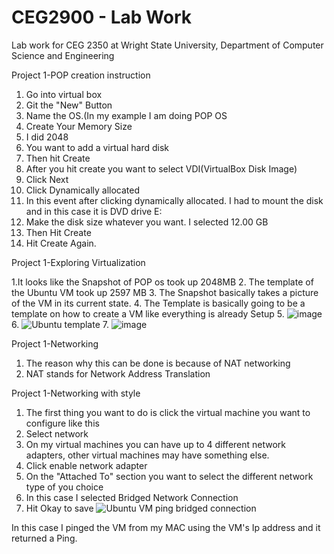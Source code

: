 # CEG2900 - Lab Work
Lab work for CEG 2350 at Wright State University, Department of Computer Science and Engineering





Project 1-POP creation instruction

1. Go into virtual box
2. Git the "New" Button
3. Name the OS.(In my example I am doing POP OS
4. Create Your Memory Size
5. I did 2048
6. You want to add a virtual hard disk
7. Then hit Create
8. After you hit create you want to select VDI(VirtualBox Disk Image)
9. Click Next
10. Click Dynamically allocated
11. In this event after clicking dynamically allocated. I had to mount the disk and in this case it is DVD drive E:
12. Make the disk size whatever you want. I selected 12.00 GB
13. Then Hit Create
14. Hit Create Again. 






 Project 1-Exploring Virtualization
 
 1.It looks like the Snapshot of POP os took up 2048MB
 2. The template of the Ubuntu VM took up 2597 MB
 3. The Snapshot basically takes a picture of the VM in its current state.
 4. The Template is basically going to be a template on how to create a VM like everything is already Setup
 5. ![image](https://user-images.githubusercontent.com/59849834/133356145-3ff48cac-0544-4d33-8a46-43b897d97f0f.png)
 6. ![Ubuntu template](https://user-images.githubusercontent.com/59849834/134017329-e7044019-ce69-41c7-8098-096468bf71b3.png)
 7. ![image](https://user-images.githubusercontent.com/59849834/134017691-05a9f0d4-4de6-4dca-8134-08d73c9c87de.png)




Project 1-Networking
1. The reason why this can be done is because of NAT networking
2. NAT stands for Network Address Translation

Project 1-Networking with style 

1. The first thing you want to do is click the virtual machine you want to configure like this
2. Select network 
3. On my virtual machines you can have up to 4 different network adapters, other virtual machines may have something else.
4. Click enable network adapter 
5. On the "Attached To" section you want to select the different network type of you choice
6. In this case I selected Bridged Network Connection
7. Hit Okay to save
![Ubuntu VM ping bridged connection](https://user-images.githubusercontent.com/59849834/134014255-2c193269-fdd4-4d84-b725-8f2a36f7ddd3.jpg)

In this case I pinged the VM from my MAC using the VM's Ip address and it returned a Ping.
